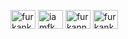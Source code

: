 <p align="left">
<a href="https://linkedin.com/in/furkankulakci" target="blank"><img align="center" src="https://raw.githubusercontent.com/rahuldkjain/github-profile-readme-generator/master/src/images/icons/Social/linked-in-alt.svg" alt="furkankulakci" height="30" width="40" /></a>
<a href="https://www.hackerrank.com/iamfkwebdev" target="blank"><img align="center" src="https://github.com/rahuldkjain/github-profile-readme-generator/blob/master/src/images/icons/Social/hackerrank.svg" alt="iamfkwebdev" height="30" width="40" /></a>
<a href="https://instagram.com/furkannkulakci" target="blank"><img align="center" src="https://raw.githubusercontent.com/rahuldkjain/github-profile-readme-generator/master/src/images/icons/Social/instagram.svg" alt="furkannkulakci" height="30" width="40" /></a>
<a href="mailto:furkankulakci@gmail.com" target="blank"><img align="center" src="https://mailmeteor.com/logos/assets/PNG/Gmail_Logo_512px.png" alt="furkankulakci@gmail.com" height="30" width="40" /></a>
</p>
